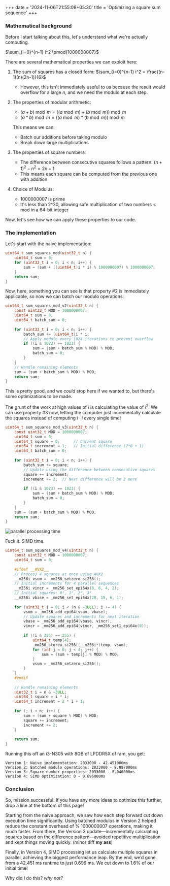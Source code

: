+++
date = '2024-11-06T21:55:08+05:30'
title = 'Optimizing a square sum sequence'
+++

### Mathematical background

Before I start talking about this, let's understand what we're actually computing.

$\sum_{i=0}^{n-1} i^2 \pmod{1000000007}$

There are several mathematical properties we can exploit here:

1. The sum of squares has a closed form:
    $\sum_{i=0}^{n-1} i^2 = \frac{(n-1)(n)(2n-1)}{6}$
    - However, this isn't immediately useful to us because the result would overflow for a large $n$, and we need the modulo at each step.
2. The properties of modular arithmetic: 
    - $(a + b) \bmod m = ((a \bmod m) + (b \bmod m)) \bmod m$
    - $(a * b) \bmod m = ((a \bmod m) * (b \bmod m)) \bmod m$

    This means we can:
    - Batch our additions before taking modulo
    - Break down large multiplications
3. The properties of square numbers:
    - The difference between consecutive squares follows a pattern: $(n+1)^2 - n^2 = 2n + 1$
    - This means each square can be computed from the previous one with addition
4. Choice of Modulus:
    - 1000000007 is prime
    - It's less than 2^30, allowing safe multiplication of two numbers < mod in a 64-bit integer

Now, let's see how we can apply these properties to our code.

### The implementation
Let's start with the naive implementation:

```c
uint64_t sum_squares_mod(uint32_t n) {
    uint64_t sum = 0;
    for (uint32_t i = 0; i < n; i++) {
        sum = (sum + ((uint64_t)i * i) % 1000000007) % 1000000007;
    }
    return sum;
}
```

Now, here, something you can see is that property #2 is immediately applicable, so now we can batch our modulo operations:

```c
uint64_t sum_squares_mod_v2(uint32_t n) {
    const uint32_t MOD = 1000000007;
    uint64_t sum = 0;
    uint64_t batch_sum = 0;
    
    for (uint32_t i = 0; i < n; i++) {
        batch_sum += (uint64_t)i * i;
        // Apply modulo every 1024 iterations to prevent overflow
        if ((i & 1023) == 1023) {
            sum = (sum + batch_sum % MOD) % MOD;
            batch_sum = 0;
        }
    }
    // Handle remaining elements
    sum = (sum + batch_sum % MOD) % MOD;
    return sum;
}
```

This is pretty good, and we *could* stop here if we wanted to, but there's some optimizations to be made.

The grunt of the work at high values of $i$ is calculating the value of $i^2$. We can use property #3 now, letting the computer just incrementally calculate the squares instead of computing $i \cdot i$ every single time!

```c
uint64_t sum_squares_mod_v3(uint32_t n) {
    const uint32_t MOD = 1000000007;
    uint64_t sum = 0;
    uint64_t square = 0;      // Current square
    uint64_t increment = 1;   // Initial difference (2*0 + 1)
    uint64_t batch_sum = 0;
    
    for (uint32_t i = 0; i < n; i++) {
        batch_sum += square;
        // Update using the difference between consecutive squares
        square += increment;
        increment += 2;  // Next difference will be 2 more
        
        if ((i & 1023) == 1023) {
            sum = (sum + batch_sum % MOD) % MOD;
            batch_sum = 0;
        }
    }
    sum = (sum + batch_sum % MOD) % MOD;
    return sum;
}
```

![parallel processing time](https://i.imgflip.com/99j2tv.jpg)

Fuck it. SIMD time.

```c
uint64_t sum_squares_mod_v4(uint32_t n) {
    const uint32_t MOD = 1000000007;
    uint64_t sum = 0;
    
    #ifdef __AVX2__
    // Process 4 squares at once using AVX2
    __m256i vsum = _mm256_setzero_si256();
    // Initial increments for 4 parallel sequences
    __m256i vincr = _mm256_set_epi64x(8, 6, 4, 2);
    // Initial squares: 0², 1², 2², 3²
    __m256i vbase = _mm256_set_epi64x(28, 15, 6, 1);
    
    for (uint32_t i = 0; i < (n & ~3ULL); i += 4) {
        vsum = _mm256_add_epi64(vsum, vbase);
        // Update squares and increments for next iteration
        vbase = _mm256_add_epi64(vbase, vincr);
        vincr = _mm256_add_epi64(vincr, _mm256_set1_epi64x(8));
        
        if ((i & 255) == 255) {
            uint64_t temp[4];
            _mm256_storeu_si256((__m256i*)temp, vsum);
            for (int j = 0; j < 4; j++) {
                sum = (sum + temp[j] % MOD) % MOD;
            }
            vsum = _mm256_setzero_si256();
        }
    }
    #endif
    
    // Handle remaining elements
    uint32_t i = n & ~3ULL;
    uint64_t square = i * i;
    uint64_t increment = 2 * i + 1;
    
    for (; i < n; i++) {
        sum = (sum + square % MOD) % MOD;
        square += increment;
        increment += 2;
    }
    
    return sum;
}
```

Running this off an i3-N305 with 8GB of LPDDR5X of ram, you get:
```
Version 1: Naive implementation: 2033000 - 42.451000ms
Version 2: Batched modulo operations: 2033000 - 8.087000ms
Version 3: Square number properties: 2033000 - 8.040000ms
Version 4: SIMD optimization: 0 - 0.696000ms
```

### Conclusion
So, mission successful. If you have any more ideas to optimize this further, drop a line at the bottom of this page!

Starting from the naive approach, we saw how each step forward cut down execution time significantly. Using batched modulos in Version 2 helped reduce the constant overhead of % 1000000007 operations, making it much faster. From there, the Version 3 update—incrementally calculating squares based on the difference pattern—avoided repetitive multiplication and kept things moving quickly. (minor diff **my ass**)

Finally, in Version 4, SIMD processing let us calculate multiple squares in parallel, achieving the biggest performance leap. By the end, we’d gone from a 42.451 ms runtime to just 0.696 ms. We cut down to 1.6% of our initial time!

Why did I do this? *why not?*
